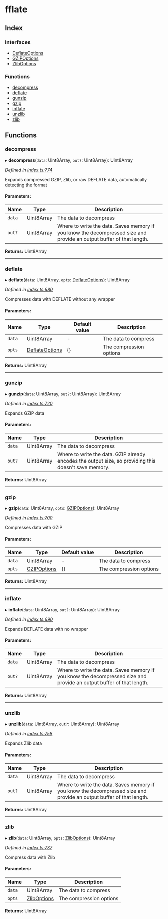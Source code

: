 # fflate

## Index

### Interfaces

* [DeflateOptions](interfaces/deflateoptions.md)
* [GZIPOptions](interfaces/gzipoptions.md)
* [ZlibOptions](interfaces/zliboptions.md)

### Functions

* [decompress](README.md#decompress)
* [deflate](README.md#deflate)
* [gunzip](README.md#gunzip)
* [gzip](README.md#gzip)
* [inflate](README.md#inflate)
* [unzlib](README.md#unzlib)
* [zlib](README.md#zlib)

## Functions

### decompress

▸ **decompress**(`data`: Uint8Array, `out?`: Uint8Array): Uint8Array

*Defined in [index.ts:774](https://github.com/101arrowz/fflate/blob/8a52440/src/index.ts#L774)*

Expands compressed GZIP, Zlib, or raw DEFLATE data, automatically detecting the format

#### Parameters:

Name | Type | Description |
------ | ------ | ------ |
`data` | Uint8Array | The data to decompress |
`out?` | Uint8Array | Where to write the data. Saves memory if you know the decompressed size and provide an output buffer of that length. |

**Returns:** Uint8Array

___

### deflate

▸ **deflate**(`data`: Uint8Array, `opts`: [DeflateOptions](interfaces/deflateoptions.md)): Uint8Array

*Defined in [index.ts:680](https://github.com/101arrowz/fflate/blob/8a52440/src/index.ts#L680)*

Compresses data with DEFLATE without any wrapper

#### Parameters:

Name | Type | Default value | Description |
------ | ------ | ------ | ------ |
`data` | Uint8Array | - | The data to compress |
`opts` | [DeflateOptions](interfaces/deflateoptions.md) | {} | The compression options |

**Returns:** Uint8Array

___

### gunzip

▸ **gunzip**(`data`: Uint8Array, `out?`: Uint8Array): Uint8Array

*Defined in [index.ts:720](https://github.com/101arrowz/fflate/blob/8a52440/src/index.ts#L720)*

Expands GZIP data

#### Parameters:

Name | Type | Description |
------ | ------ | ------ |
`data` | Uint8Array | The data to decompress |
`out?` | Uint8Array | Where to write the data. GZIP already encodes the output size, so providing this doesn't save memory. |

**Returns:** Uint8Array

___

### gzip

▸ **gzip**(`data`: Uint8Array, `opts`: [GZIPOptions](interfaces/gzipoptions.md)): Uint8Array

*Defined in [index.ts:700](https://github.com/101arrowz/fflate/blob/8a52440/src/index.ts#L700)*

Compresses data with GZIP

#### Parameters:

Name | Type | Default value | Description |
------ | ------ | ------ | ------ |
`data` | Uint8Array | - | The data to compress |
`opts` | [GZIPOptions](interfaces/gzipoptions.md) | {} | The compression options |

**Returns:** Uint8Array

___

### inflate

▸ **inflate**(`data`: Uint8Array, `out?`: Uint8Array): Uint8Array

*Defined in [index.ts:690](https://github.com/101arrowz/fflate/blob/8a52440/src/index.ts#L690)*

Expands DEFLATE data with no wrapper

#### Parameters:

Name | Type | Description |
------ | ------ | ------ |
`data` | Uint8Array | The data to decompress |
`out?` | Uint8Array | Where to write the data. Saves memory if you know the decompressed size and provide an output buffer of that length. |

**Returns:** Uint8Array

___

### unzlib

▸ **unzlib**(`data`: Uint8Array, `out?`: Uint8Array): Uint8Array

*Defined in [index.ts:758](https://github.com/101arrowz/fflate/blob/8a52440/src/index.ts#L758)*

Expands Zlib data

#### Parameters:

Name | Type | Description |
------ | ------ | ------ |
`data` | Uint8Array | The data to decompress |
`out?` | Uint8Array | Where to write the data. Saves memory if you know the decompressed size and provide an output buffer of that length. |

**Returns:** Uint8Array

___

### zlib

▸ **zlib**(`data`: Uint8Array, `opts`: [ZlibOptions](interfaces/zliboptions.md)): Uint8Array

*Defined in [index.ts:737](https://github.com/101arrowz/fflate/blob/8a52440/src/index.ts#L737)*

Compress data with Zlib

#### Parameters:

Name | Type | Description |
------ | ------ | ------ |
`data` | Uint8Array | The data to compress |
`opts` | [ZlibOptions](interfaces/zliboptions.md) | The compression options |

**Returns:** Uint8Array
